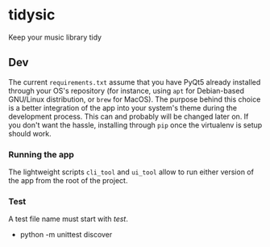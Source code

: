 # tidysic

Keep your music library tidy

## Dev

The current `requirements.txt` assume that you have PyQt5 already installed through your OS's repository (for instance, using `apt` for Debian-based GNU/Linux distribution, or `brew` for MacOS). The purpose behind this choice is a better integration of the app into your system's theme during the development process. This can and probably will be changed later on. If you don't want the hassle, installing through `pip` once the virtualenv is setup should work.

### Running the app

The lightweight scripts `cli_tool` and `ui_tool` allow to run either version of the app from the root of the project.

### Test

A test file name must start with *test*.

* python -m unittest discover
